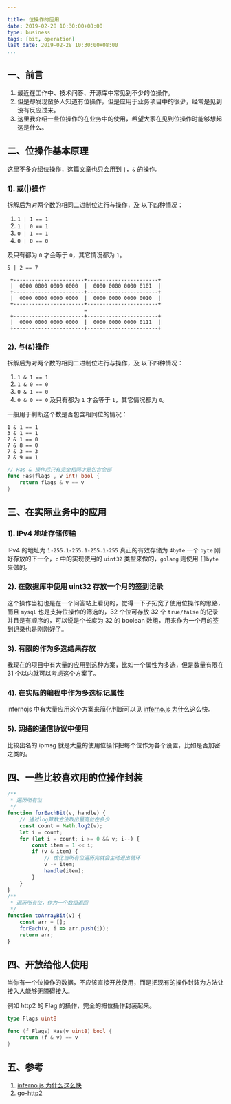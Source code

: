 ```yaml
---

title: 位操作的应用
date: 2019-02-28 10:30:00+08:00
type: business
tags: [bit, operation]
last_date: 2019-02-28 10:30:00+08:00
...
```


## 一、前言

1. 最近在工作中、技术问答、开源库中常见到不少的位操作。
2. 但是却发现蛮多人知道有位操作，但是应用于业务项目中的很少，经常是见到没有反应过来。
3. 这里我介绍一些位操作的在业务中的使用，希望大家在见到位操作时能够想起这是什么。

<!--more-->

## 二、位操作基本原理

这里不多介绍位操作，这篇文章也只会用到 `|`，`&` 的操作。

### 1). 或(|)操作

拆解后为对两个数的相同二进制位进行与操作，及 以下四种情况：

1. `1 | 1 == 1`
2. `1 | 0 == 1`
3. `0 | 1 == 1`
4. `0 | 0 == 0`

及只有都为 `0` 才会等于 `0`，其它情况都为 `1`。

`5 | 2 == 7`

```shell
 +-----------------------+-----------------------+
 |  0000 0000 0000 0000  |  0000 0000 0000 0101  |
 +-----------------------+-----------------------+
 |  0000 0000 0000 0000  |  0000 0000 0000 0010  |
 +-----------------------+-----------------------+
                         =
 +-----------------------+-----------------------+
 |  0000 0000 0000 0000  |  0000 0000 0000 0111  |
 +-----------------------+-----------------------+
```

### 2). 与(&)操作

拆解后为对两个数的相同二进制位进行与操作，及 以下四种情况：

1. `1 & 1 == 1`
2. `1 & 0 == 0`
3. `0 & 1 == 0`
4. `0 & 0 == 0`
   及只有都为 `1` 才会等于 `1`，其它情况都为 `0`。

一般用于判断这个数是否包含相同位的情况：

```
1 & 1 == 1
3 & 1 == 1
2 & 1 == 0
7 & 8 == 0
7 & 3 == 3
7 & 9 == 1
```

```go
// Has & 操作后只有完全相同才是包含全部
func Has(flags , v int) bool {
    return flags & v == v
}
```

## 三、在实际业务中的应用

### 1). IPv4 地址存储传输

IPv4 的地址为 `1-255.1-255.1-255.1-255` 真正的有效存储为 `4byte` 一个 `byte` 刚好存放的下一个，`c` 中的实现使用的 `uint32` 类型来做的，`golang` 则使用 `[]byte` 来做的。

### 2). 在数据库中使用 uint32 存放一个月的签到记录

这个操作当初也是在一个问答站上看见的，觉得一下子拓宽了使用位操作的思路，而且 `mysql` 也是支持位操作的筛选的，32 个位可存放 32 个 `true/false` 的记录并且是有顺序的，可以说是个长度为 32 的 boolean 数组，用来作为一个月的签到记录也是刚刚好了。

### 3). 有限的作为多选结果存放

我现在的项目中有大量的应用到这种方案，比如一个属性为多选，但是数量有限在 31 个以内就可以考虑这个方案了。

### 4). 在实际的编程中作为多选标记属性

infernojs 中有大量应用这个方案来简化判断可以见 [inferno.js 为什么这么快](https://www.zhihu.com/question/65824137/answer/309089072)。

### 5). 网络的通信协议中使用

比较出名的 ipmsg 就是大量的使用位操作把每个位作为各个设置，比如是否加密之类的。

## 四、一些比较喜欢用的位操作封装

```js
/**
 * 遍历所有位
 */
function forEachBit(v, handle) {
    // 通过log算数方法取出最高位在多少
    const count = Math.log2(v);
    let i = count;
    for (let i = count; i >= 0 && v; i--) {
        const item = 1 << i;
        if (v & item) {
            // 优化当所有位遍历完就会主动退出循环
            v -= item;
            handle(item);
        }
    }
}
/**
 * 遍历所有位，作为一个数组返回
 */
function toArrayBit(v) {
    const arr = [];
    forEach(v, i => arr.push(i));
    return arr;
}
```

## 四、开放给他人使用

当你有一个位操作的数据，不应该直接开放使用，而是把现有的操作封装为方法让接入人能够无障碍接入。

例如 http2 的 Flag 的操作，完全的把位操作封装起来。

```go
type Flags uint8

func (f Flags) Has(v uint8) bool {
    return (f & v) == v
}
```

## 五、参考

1. [inferno.js 为什么这么快](https://www.zhihu.com/question/65824137/answer/309089072)
2. [go-http2](https://github.com/golang/net/blob/master/http2/frame.go#L68)
